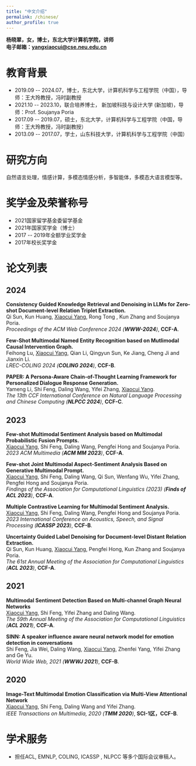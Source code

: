 ```yaml
---
title: "中文介绍"
permalink: /chinese/
author_profile: true
---
```

**杨晓翠，女，博士，东北大学计算机学院，讲师**  
**电子邮箱：yangxiaocui@cse.neu.edu.cn**


# 教育背景
* 2019.09 -- 2024.07，博士，东北大学，计算机科学与工程学院（中国），导师：王大玲教授，冯时副教授
* 2021.10 -- 2023.10，联合培养博士， 新加坡科技与设计大学 (新加坡)，导师：Prof. Soujanya Poria
* 2017.09 -- 2019.07，硕士，东北大学，计算机科学与工程学院（中国，导师：王大玲教授，冯时副教授）
* 2013.09 -- 2017.07，学士，山东科技大学，计算机科学与工程学院（中国）


# 研究方向
自然语言处理，情感计算，多模态情感分析，多智能体，多模态大语言模型等。

# 奖学金及荣誉称号

* 2021国家留学基金委留学基金
* 2021年国家奖学金（博士）
* 2017 -- 2019年全额学业奖学金
* 2017年校长奖学金


# 论文列表

## 2024

**Consistency Guided Knowledge Retrieval and Denoising in LLMs for Zero-shot Document-level Relation Triplet Extraction.**<br>
Qi Sun, Kun Huang, <u>Xiaocui Yang</u>, Rong Tong , Kun Zhang and Soujanya Poria.<br>
*Proceedings of the ACM Web Conference 2024 (**WWW-2024**)*, **CCF-A**.<br>

**Few-Shot Multimodal Named Entity Recognition based on Mutlimodal Causal Intervention Graph.**<br>
Feihong Lu, <u>Xiaocui Yang</u>, Qian Li, Qingyun Sun, Ke Jiang, Cheng Ji and Jianxin Li.<br>
*LREC-COLING 2024 (**COLING 2024**)*, **CCF-B**.<br>

**PAPER: A Persona-Aware Chain-of-Thought Learning Framework for Personalized Dialogue Response Generation.**<br>
Yameng Li, Shi Feng, Daling Wang, Yifei Zhang, <u>Xiaocui Yang</u>.<br>
*The 13th CCF International Conference on Natural Language Processing and Chinese Computing (**NLPCC 2024**)*, **CCF-C**. <br>

## 2023

**Few-shot Multimodal Sentiment Analysis based on Multimodal Probabilistic Fusion Prompts.**<br>
<u>Xiaocui Yang</u>, Shi Feng, Daling Wang, Pengfei Hong and Soujanya Poria.<br>
*2023 ACM Multimedia (**ACM MM 2023**)*, **CCF-A**. <br>

**Few-shot Joint Multimodal Aspect-Sentiment Analysis Based on Generative Multimodal Prompt.**<br> 
<u>Xiaocui Yang</u>, Shi Feng, Daling Wang, Qi Sun, Wenfang Wu, Yifei Zhang, Pengfei Hong and Soujanya Poria.<br>
*Findings of the Association for Computational Linguistics (2023) (**Finds of ACL 2023**)*, **CCF-A**. <br>

**Multiple Contrastive Learning for Multimodal Sentiment Analysis.**<br>
<u>Xiaocui Yang</u>, Shi Feng, Daling Wang, Pengfei Hong and Soujanya Poria.<br>
*2023 International Conference on Acoustics, Speech, and Signal Processing (**ICASSP 2023**)*, **CCF-B**.<br>

**Uncertainty Guided Label Denoising for Document-level Distant Relation Extraction.**<br>
Qi Sun, Kun Huang, <u>Xiaocui Yang</u>, Pengfei Hong, Kun Zhang and Soujanya Poria.<br>
*The 61st Annual Meeting of the Association for Computational Linguistics (**ACL 2023**)*, **CCF-A**. <br>

## 2021

**Multimodal Sentiment Detection Based on Multi-channel Graph Neural Networks**<br>
<u>Xiaocui Yang</u>, Shi Feng, Yifei Zhang and Daling Wang.<br>
*The 59th Annual Meeting of the Association for Computational Linguistics (**ACL 2021**)*, **CCF-A**. <br>

**SINN: A speaker influence aware neural network model for emotion detection in conversations**<br>
Shi Feng, Jia Wei, Daling Wang, <u>Xiaocui Yang</u>, Zhenfei Yang, Yifei Zhang and Ge Yu.<br>
*World Wide Web, 2021 (**WWWJ 2021**)*, **CCF-B**.

## 2020

**Image-Text Multimodal Emotion Classification via Multi-View Attentional Network**<br>
<u>Xiaocui Yang</u>, Shi Feng, Daling Wang and Yifei Zhang.<br>
*IEEE Transactions on Multimedia, 2020 (**TMM 2020**)*, **SCI-1区，CCF-B**.

# 学术服务

* 担任ACL, EMNLP, COLING, ICASSP , NLPCC 等多个国际会议审稿人。